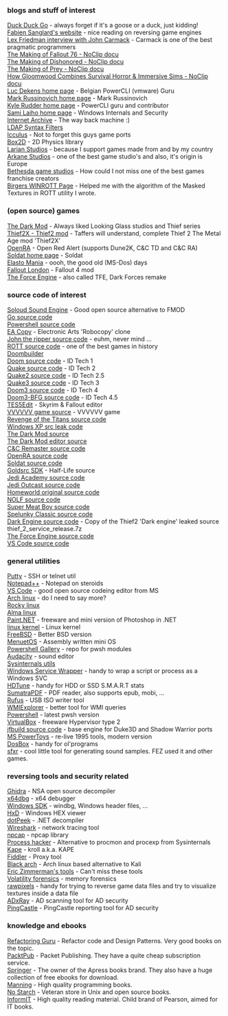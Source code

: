 
### blogs and stuff of interest
[Duck Duck Go](https://duckduckgo.com) - always forget if it's a goose or a duck, just kidding!\
[Fabien Sanglard's website](https://fabiensanglard.net/) - nice reading on reversing game engines\
[Lex Friedman interview with John Carmack](https://www.youtube.com/watch?v=I845O57ZSy4) - Carmack is one of the best pragmatic programmers\
[The Making of Fallout 76 - NoClip docu](https://youtu.be/gi8PTAJ2Hjs)\
[The Making of Dishonored - NoClip docu](https://youtu.be/wsQiKKfKxug)\
[The Making of Prey - NoClip docu](https://youtu.be/kXLxaKrcFZ0)\
[How Gloomwood Combines Survival Horror & Immersive Sims - NoClip docu](https://youtu.be/BRsWvtJSm0U)\
[Luc Dekens home page](https://www.lucd.info/) - Belgian PowerCLI (vmware) Guru\
[Mark Russinovich home page](http://markrussinovich.com/) - Mark Russinovich\
[Kyle Rudder home page](https://www.kmruddy.com/) - PowerCLI guru and contributor\
[Sami Laiho home page](https://samilaiho.com/) - Windows Internals and Security\
[Internet Archive](https://archive.org/) - The way back machine :)\
[LDAP Syntax Filters](https://social.technet.microsoft.com/wiki/contents/articles/5392.active-directory-ldap-syntax-filters.aspx)\
[Icculus](https://icculus.org/) - Not to forget this guys game ports\
[Box2D](https://box2d.org/) - 2D Physics library\
[Larian Studios](https://larian.com/) - because I support games made from and by my country\
[Arkane Studios](https://www.arkane-studios.com/en) - one of the best game studio's and also, it's origin is Europe\
[Bethesda game studios](https://bethesda.net/) - How could I not miss one of the best games franchise creators\
[Birgers WINROTT Page](https://www.riseofthetriad.dk/) - Helped me with the algorithm of the Masked Textures in ROTT utility I wrote.


### (open source) games
[The Dark Mod](https://www.thedarkmod.com/main/) - Always liked Looking Glass studios and Thief series\
[Thief2X - Thief2 mod](https://www.thief2x.com/) - Taffers will understand, complete Thief 2 The Metal Age mod 'Thief2X'\
[OpenRA](https://www.openra.net/) - Open Red Alert (supports Dune2K, C&C TD and C&C RA)\
[Soldat home page](https://www.soldat.pl/en/) - Soldat\
[Elasto Mania](https://elastomania.com/) - oooh, the good old (MS-Dos) days\
[Fallout London](https://fallout4london.com/) - Fallout 4 mod\
[The Force Engine](https://theforceengine.github.io/) - also called TFE, Dark Forces remake


### source code of interest
[Soloud Sound Engine](https://solhsa.com/soloud/) - Good open source alternative to FMOD\
[Go source code](https://github.com/golang/go)\
[Powershell source code](https://github.com/PowerShell/PowerShell)\
[EA Copy](https://github.com/electronicarts/EACopy) - Electronic Arts 'Robocopy' clone\
[John the ripper source code](https://github.com/openwall/john) - euhm, never mind ...\
[ROTT source code](https://github.com/videogamepreservation/rott) - one of the best games in history\
[Doombuilder](http://www.doombuilder.com/)\
[Doom source code](https://github.com/id-Software/DOOM) - ID Tech 1\
[Quake source code](https://github.com/id-Software/Quake) - ID Tech 2\
[Quake2 source code](https://github.com/id-Software/Quake-2) - ID Tech 2.5\
[Quake3 source code](https://github.com/id-Software/Quake-III-Arena) - ID Tech 3\
[Doom3 source code](https://github.com/TTimo/doom3.gpl) - ID Tech 4\
[Doom3-BFG source code](https://github.com/id-Software/DOOM-3-BFG) - ID Tech 4.5\
[TES5Edit](https://github.com/TES5Edit/TES5Edit) - Skyrim & Fallout editor\
[VVVVVV game source](https://github.com/TerryCavanagh/VVVVVV) - VVVVVV game\
[Revenge of the Titans source code](https://github.com/imaginationac/revenge-of-the-titans)\
[Windows XP src leak code](https://github.com/onein528/NT5.1)\
[The Dark Mod source](https://github.com/stgatilov/darkmod_src)\
[The Dark Mod editor source](https://github.com/codereader/DarkRadiant)\
[C&C Remaster source code](https://github.com/electronicarts/CnC_Remastered_Collection)\
[OpenRA source code](https://github.com/OpenRA/OpenRA)\
[Soldat source code](https://github.com/soldat/soldat)\
[Goldsrc SDK](https://github.com/ValveSoftware/halflife?files=1) - Half-Life source\
[Jedi Academy source code](https://github.com/grayj/Jedi-Academy)\
[Jedi Outcast source code](https://github.com/grayj/Jedi-Outcast)\
[Homeworld original source code](https://github.com/timdetering/Homeworld)\
[NOLF source code](https://github.com/osgcc/no-one-lives-forever)\
[Super Meat Boy source code](https://github.com/danielpygo/Supermeatboy)\
[Spelunky Classic source code](https://github.com/yancharkin/SpelunkyClassicHD)\
[Dark Engine source code](https://archive.org/details/thief-src-libs) - Copy of the Thief2 'Dark engine' leaked source thief_2_service_release.7z\
[The Force Engine source code](https://github.com/luciusDXL/TheForceEngine)\
[VS Code source code](https://github.com/microsoft/vscode)


### general utilities
[Putty](https://www.chiark.greenend.org.uk/~sgtatham/putty/) - SSH or telnet util\
[Notepad++](https://notepad-plus-plus.org/) - Notepad on steroids\
[VS Code](https://code.visualstudio.com/) - good open source codeing editor from MS\
[Arch linux](https://archlinux.org/) - do I need to say more?\
[Rocky linux](https://rockylinux.org/)\
[Alma linux](https://almalinux.org/)\
[Paint.NET](https://www.getpaint.net/) - freeware and mini version of Photoshop in .NET\
[linux kernel](https://www.kernel.org/) - Linux kernel\
[FreeBSD](https://www.freebsd.org/) - Better BSD version\
[MenuetOS](https://www.menuetos.net/) - Assembly written mini OS\
[Powershell Gallery](https://www.powershellgallery.com/) - repo for pwsh modules\
[Audacity](https://www.audacityteam.org/) - sound editor\
[Sysinternals utils](https://learn.microsoft.com/en-us/sysinternals/downloads/)\
[Windows Service Wrapper](https://github.com/winsw/winsw) - handy to wrap a script or process as a Windows SVC\
[HDTune](https://www.hdtune.com/) - handy for HDD or SSD S.M.A.R.T stats\
[SumatraPDF](https://www.sumatrapdfreader.org/free-pdf-reader) - PDF reader, also supports epub, mobi, ...\
[Rufus](https://rufus.ie/en/) - USB ISO writer tool\
[WMIExplorer](https://www.ks-soft.net/hostmon.eng/wmi/index.htm) - better tool for WMI queries\
[Powershell](https://github.com/PowerShell/powershell/releases) - latest pwsh version\
[VirtualBox](https://www.virtualbox.org/) - freeware Hypervisor type 2\
[jfbuild source code](https://github.com/jonof/jfbuild) - base engine for Duke3D and Shadow Warrior ports\
[MS PowerToys](https://github.com/microsoft/PowerToys) - re-live 1995 tools, modern version\
[DosBox](https://www.dosbox.com/) - handy for ol'programs\
[sfxr](https://www.drpetter.se/project_sfxr.html) - cool little tool for generating sound samples. FEZ used it and other games.


### reversing tools and security related
[Ghidra](https://ghidra-sre.org/) - NSA open source decompiler\
[x64dbg](https://x64dbg.com/) - x64 debugger\
[Windows SDK](https://developer.microsoft.com/en-us/windows/downloads/windows-sdk/) - windbg, Windows header files, ...\
[HxD](https://mh-nexus.de/en/hxd/) - Windows HEX viewer\
[dotPeek](https://www.jetbrains.com/decompiler/) - .NET decompiler\
[Wireshark](https://www.wireshark.org/) - network tracing tool\
[npcap](https://npcap.com/) - npcap library\
[Process hacker](https://processhacker.sourceforge.io/) - Alternative to procmon and procexp from Sysinternals\
[Kape](https://www.kroll.com/en/insights/publications/cyber/kroll-artifact-parser-extractor-kape) - kroll a.k.a. KAPE\
[Fiddler](https://www.telerik.com/fiddler) - Proxy tool\
[Black arch](https://blackarch.org/) - Arch linux based alternative to Kali\
[Eric Zimmerman's tools](https://ericzimmerman.github.io/#!index.md) - Can't miss these tools\
[Volatility forensics](https://www.volatilityfoundation.org/) - memory forensics\
[rawpixels](https://rawpixels.net/) - handy for trying to reverse game data files and try to visualize textures inside a data file\
[ADxRay](https://github.com/ClaudioMerola/ADxRay) - AD scanning tool for AD security\
[PingCastle](https://www.pingcastle.com/download/) - PingCastle reporting tool for AD security


### knowledge and ebooks
[Refactoring Guru](https://refactoring.guru/) - Refactor code and Design Patterns. Very good books on the topic.\
[PacktPub](https://www.packtpub.com/) - Packet Publishing. They have a quite cheap subscription service.\
[Springer](https://www.springer.com/gp) - The owner of the Apress books brand. They also have a huge collection of free ebooks for download.\
[Manning](https://www.manning.com/) - High quality programming books.\
[No Starch](https://nostarch.com/) - Veteran store in Unix and open source books.\
[InformIT](https://www.informit.com/) - High quality reading material. Child brand of Pearson, aimed for IT books.
